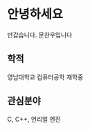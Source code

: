 <h1>안녕하세요</h1>

<p>반갑습니다. 문찬우입니다</p>







<h2>학적</h2>

<p>영남대학교 컴퓨터공학 재학중</p>







<h2>관심분야</h2>

<p>C, C++, 언리얼 엔진</p>
